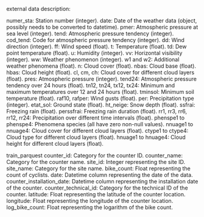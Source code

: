external data description:

numer_sta: Station number (integer).
date: Date of the weather data (object, possibly needs to be converted to datetime).
pmer: Atmospheric pressure at sea level (integer).
tend: Atmospheric pressure tendency (integer).
cod_tend: Code for atmospheric pressure tendency (integer).
dd: Wind direction (integer).
ff: Wind speed (float).
t: Temperature (float).
td: Dew point temperature (float).
u: Humidity (integer).
vv: Horizontal visibility (integer).
ww: Weather phenomenon (integer).
w1 and w2: Additional weather phenomena (float).
n: Cloud cover (float).
nbas: Cloud base (float).
hbas: Cloud height (float).
cl, cm, ch: Cloud cover for different cloud layers (float).
pres: Atmospheric pressure (integer).
tend24: Atmospheric pressure tendency over 24 hours (float).
tn12, tn24, tx12, tx24: Minimum and maximum temperatures over 12 and 24 hours (float).
tminsol: Minimum soil temperature (float).
raf10, rafper: Wind gusts (float).
per: Precipitation type (integer).
etat_sol: Ground state (float).
ht_neige: Snow depth (float).
ssfrai: Freezing rain (float).
perssfrai: Freezing rain duration (float).
rr1, rr3, rr6, rr12, rr24: Precipitation over different time intervals (float).
phenspe1 to phenspe4: Phenomena species (all have zero non-null values).
nnuage1 to nnuage4: Cloud cover for different cloud layers (float).
ctype1 to ctype4: Cloud type for different cloud layers (float).
hnuage1 to hnuage4: Cloud height for different cloud layers (float).

train_parquest
counter_id: Category for the counter ID.
counter_name: Category for the counter name.
site_id: Integer representing the site ID.
site_name: Category for the site name.
bike_count: Float representing the count of cyclists.
date: Datetime column representing the date of the data.
counter_installation_date: Datetime column representing the installation date of the counter.
counter_technical_id: Category for the technical ID of the counter.
latitude: Float representing the latitude of the counter location.
longitude: Float representing the longitude of the counter location.
log_bike_count: Float representing the logarithm of the bike count.
